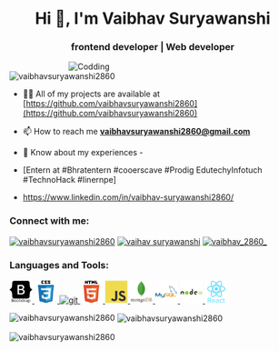 <h1 align="center">Hi 👋, I'm Vaibhav Suryawanshi</h1>
<h3 align="center">frontend developer | Web developer</h3>

<img align="right" alt="Codding" width="400" src="https://i.pinimg.com/originals/54/e3/7d/54e37d8074ebcde1d96c77d7b2a7f310.gif">

<p align="left"> <img src="https://komarev.com/ghpvc/?username=vaibhavsuryawanshi2860&label=Profile%20views&color=0e75b6&style=flat" alt="vaibhavsuryawanshi2860" /> </p>

- 👨‍💻 All of my projects are available at [https://github.com/vaibhavsuryawanshi2860](https://github.com/vaibhavsuryawanshi2860)

- 📫 How to reach me **vaibhavsuryawanshi2860@gmail.com**

- 📄 Know about my experiences -
-  [Entern at #Bhratentern #cooerscave #Prodig EdutechyInfotuch #TechnoHack #Iinernpe]
-  https://www.linkedin.com/in/vaibhav-suryawanshi2860/

<h3 align="left">Connect with me:</h3>
<p align="left">
<a href="https://linkedin.com/in/vaibhavsuryawanshi2860" target="blank"><img align="center" src="https://raw.githubusercontent.com/rahuldkjain/github-profile-readme-generator/master/src/images/icons/Social/linked-in-alt.svg" alt="vaibhavsuryawanshi2860" height="30" width="40" /></a>
<a href="https://fb.com/vaihav suryawanshi" target="blank"><img align="center" src="https://raw.githubusercontent.com/rahuldkjain/github-profile-readme-generator/master/src/images/icons/Social/facebook.svg" alt="vaihav suryawanshi" height="30" width="40" /></a>
<a href="https://instagram.com/vaibhav_2860_" target="blank"><img align="center" src="https://raw.githubusercontent.com/rahuldkjain/github-profile-readme-generator/master/src/images/icons/Social/instagram.svg" alt="vaibhav_2860_" height="30" width="40" /></a>
</p>

<h3 align="left">Languages and Tools:</h3>
<p align="left"> <a href="https://getbootstrap.com" target="_blank" rel="noreferrer"> <img src="https://raw.githubusercontent.com/devicons/devicon/master/icons/bootstrap/bootstrap-plain-wordmark.svg" alt="bootstrap" width="40" height="40"/> </a> <a href="https://www.w3schools.com/css/" target="_blank" rel="noreferrer"> <img src="https://raw.githubusercontent.com/devicons/devicon/master/icons/css3/css3-original-wordmark.svg" alt="css3" width="40" height="40"/> </a> <a href="https://git-scm.com/" target="_blank" rel="noreferrer"> <img src="https://www.vectorlogo.zone/logos/git-scm/git-scm-icon.svg" alt="git" width="40" height="40"/> </a> <a href="https://www.w3.org/html/" target="_blank" rel="noreferrer"> <img src="https://raw.githubusercontent.com/devicons/devicon/master/icons/html5/html5-original-wordmark.svg" alt="html5" width="40" height="40"/> </a> <a href="https://developer.mozilla.org/en-US/docs/Web/JavaScript" target="_blank" rel="noreferrer"> <img src="https://raw.githubusercontent.com/devicons/devicon/master/icons/javascript/javascript-original.svg" alt="javascript" width="40" height="40"/> </a> <a href="https://www.mongodb.com/" target="_blank" rel="noreferrer"> <img src="https://raw.githubusercontent.com/devicons/devicon/master/icons/mongodb/mongodb-original-wordmark.svg" alt="mongodb" width="40" height="40"/> </a> <a href="https://www.mysql.com/" target="_blank" rel="noreferrer"> <img src="https://raw.githubusercontent.com/devicons/devicon/master/icons/mysql/mysql-original-wordmark.svg" alt="mysql" width="40" height="40"/> </a> <a href="https://nodejs.org" target="_blank" rel="noreferrer"> <img src="https://raw.githubusercontent.com/devicons/devicon/master/icons/nodejs/nodejs-original-wordmark.svg" alt="nodejs" width="40" height="40"/> </a> <a href="https://reactjs.org/" target="_blank" rel="noreferrer"> <img src="https://raw.githubusercontent.com/devicons/devicon/master/icons/react/react-original-wordmark.svg" alt="react" width="40" height="40"/> </a> </p>

<p><img align="left" src="https://github-readme-stats.vercel.app/api/top-langs?username=vaibhavsuryawanshi2860&show_icons=true&locale=en&layout=compact" alt="vaibhavsuryawanshi2860" /></p>

<p>&nbsp;<img align="center" src="https://github-readme-stats.vercel.app/api?username=vaibhavsuryawanshi2860&show_icons=true&locale=en" alt="vaibhavsuryawanshi2860" /></p>

<p><img align="center" src="https://github-readme-streak-stats.herokuapp.com/?user=vaibhavsuryawanshi2860&" alt="vaibhavsuryawanshi2860" /></p>

